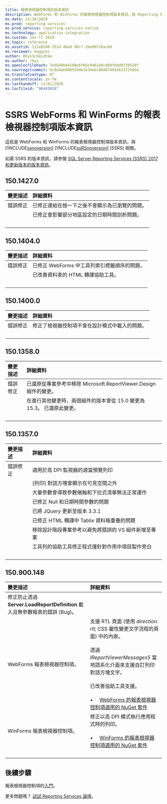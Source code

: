```yaml
---
title: 報表檢視器控制項的版本資訊
description: WebForms 和 WinForms 的報表檢視器控制項版本資訊，與 Reporting Services 有關。
ms.date: 11/30/2020
ms.prod: reporting-services
ms.prod_service: reporting-services-native
ms.technology: application-integration
ms.custom: seo-lt-2019
ms.topic: reference
ms.assetid: 112e0240-351d-46a9-98c7-2be09f26ac60
ms.reviewer: maggies
author: RhysSchmidtke
ms.author: rhys
ms.openlocfilehash: 7edb40b44108ebf66c9462e8c909fbbd9f39510f
ms.sourcegitcommit: 0c0e4ab90655dde3e34ebc08487493e621f25dda
ms.translationtype: HT
ms.contentlocale: zh-TW
ms.lasthandoff: 12/01/2020
ms.locfileid: "96443010"
---
```

# <a name="release-notes-for-report-viewer-controls-for-webforms-and-winforms-of-ssrs"></a>SSRS WebForms 和 WinForms 的報表檢視器控制項版本資訊

這些是 WebForms 和 WinForms 的報表檢視器控制項版本資訊，與 [!INCLUDE[ssnoversion](../../includes/ssnoversion-md.md)] [!INCLUDE[ssRSnoversion](../../includes/ssrsnoversion-md.md)] (SSRS) 相關。

如需 SSRS 的版本資訊，請參閱 [SQL Server Reporting Services (SSRS) 2017 和更新版本的版本資訊](../release-notes-reporting-services.md)。

## <a name="15014270"></a>150.1427.0
| 變更描述 | 詳細資料 |
| :----------------- | :------ |
| 錯誤修正 | 已修正連結在按一下之後不會顯示為已瀏覽的問題。 |
|           | 已修正會影響部分地區設定的日期時間剖析問題。 |
| &nbsp; | &nbsp; |

## <a name="15014040"></a>150.1404.0
| 變更描述 | 詳細資料 |
| :----------------- | :------ |
| 錯誤修正 | 已修正 WebForms 中工具列索引標籤順序的問題。 |
|           | 已改善資料表的 HTML 轉譯協助工具。 |
| &nbsp; | &nbsp; |

## <a name="15014000"></a>150.1400.0
| 變更描述 | 詳細資料 |
| :----------------- | :------ |
| 錯誤修正 | 修正了檢視器控制項不會在設計模式中載入的問題。 |
| &nbsp; | &nbsp; |

## <a name="15013580"></a>150.1358.0
| 變更描述 | 詳細資料 |
| :----------------- | :------ |
| 錯誤修正 | 已還原從專案參考中移除 Microsoft.ReportViewer.Design 組件的變更。 |
|           | 在進行其他變更時，兩個組件的版本會從 15.0 變更為 15.3。 已還原此變更。 |
| &nbsp; | &nbsp; |

## <a name="15013570"></a>150.1357.0
| 變更描述 | 詳細資料 |
| :----------------- | :------ |
| 錯誤修正  | 適用於高 DPI 監視器的適當預覽列印 |
|            | [列印] 對話方塊會顯示在可見空間之外 |
|            | 大量參數會導致參數捲軸和下拉式清單無法正常運作 |
|            | 已修正 Null 和日期時間參數的問題 |
|            | 已將 JQuery 更新至版本 3.3.1 |
|            | 已修正 HTML 轉譯中 Tablix 資料格重疊的問題 |
|            | 移除設計階段專案參考以避免將錯誤的 VS 組件新增至專案 |
|            | 工具列的協助工具修正程式僅針對作用中項目製作旁白 |
| &nbsp; | &nbsp; |

## <a name="150900148"></a>150.900.148

| 變更描述 | 詳細資料 |
| :----------------- | :------ |
| 修正防止透過 **Server.LoadReportDefinition** 載入且無參數報表的錯誤 (Bug)。 | &nbsp; |
| WebForms 報表檢視器控制項。 | 支援 RTL 頁面 (使用 *direction: rtl;* CSS 屬性變更文字流程的頁面) 中的內嵌。<br/><br/>透過 *IReportViewerMessages5* 當地語系化介面來支援自訂列印對話方塊文字。<br/><br/>已改善協助工具支援。<br/><br/>&bull; &nbsp; &nbsp; [WebForms 的報表檢視器控制項適用的 NuGet 套件](https://www.nuget.org/packages/Microsoft.ReportingServices.ReportViewerControl.Webforms/150.900.148) |
| WinForms 報表檢視器控制項。 | 修正以高 DPI 模式執行應用程式時的列印。<br/><br/>&bull; &nbsp; &nbsp; [WinForms 的報表檢視器控制項適用的 NuGet 套件](https://www.nuget.org/packages/Microsoft.ReportingServices.ReportViewerControl.Winforms/150.900.148) |
| &nbsp; | &nbsp; |

## <a name="next-steps"></a>後續步驟

報表檢視器控制項的[入門](integrating-reporting-services-using-reportviewer-controls-get-started.md)。

更多問題嗎？ [試試 Reporting Services 論壇](https://go.microsoft.com/fwlink/?LinkId=620231)。
